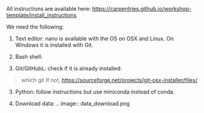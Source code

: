 All instructions are available here: https://carpentries.github.io/workshop-template/install_instructions

We need the following:
1. Text editor: nano is available with the OS on OSX and Linux. On Windows it is installed with Git.

2. Bash shell: 

2. Git/GitHubL: check if it is already installed:
> which git
If not, 
https://sourceforge.net/projects/git-osx-installer/files/

3. Python: follow instructions but use miniconda instead of conda.

4. Download data: .. image:: data_download.png
